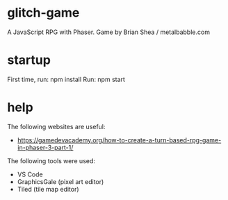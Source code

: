 # glitch-game
A JavaScript RPG with Phaser. Game by Brian Shea / metalbabble.com

# startup
First time, run:
	npm install
Run:
	npm start

# help
The following websites are useful:
- https://gamedevacademy.org/how-to-create-a-turn-based-rpg-game-in-phaser-3-part-1/

The following tools were used:
- VS Code
- GraphicsGale (pixel art editor)
- Tiled (tile map editor)